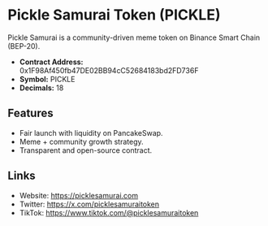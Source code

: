 # Pickle Samurai Token (PICKLE)

Pickle Samurai is a community-driven meme token on Binance Smart Chain (BEP-20).  
- **Contract Address:** 0x1F98Af450fb47DE02BB94cC52684183bd2FD736F
- **Symbol:** PICKLE  
- **Decimals:** 18  

## Features
- Fair launch with liquidity on PancakeSwap.
- Meme + community growth strategy.
- Transparent and open-source contract.

## Links
- Website: https://picklesamurai.com
- Twitter: https://x.com/picklesamuraitoken
- TikTok: https://www.tiktok.com/@picklesamuraitoken
